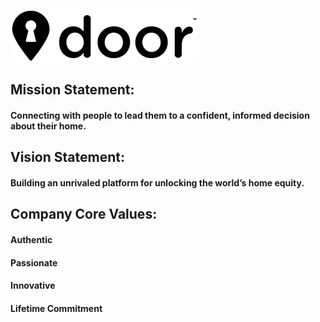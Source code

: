 ![](/assets/door-logo-black-small.png)



## **Mission Statement:**

#### Connecting with people to lead them to a confident, informed decision about their home.



## **Vision Statement:**

#### Building an unrivaled platform for unlocking the world’s home equity.



## **Company Core Values:**

#### **Authentic**

#### **Passionate**

#### **Innovative**

#### **Lifetime Commitment**

  


